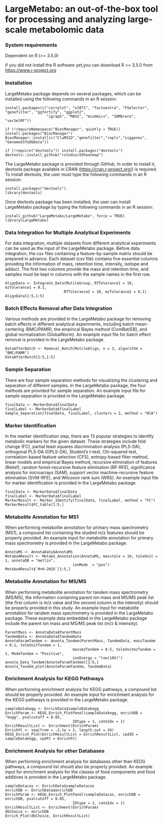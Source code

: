 # LargeMetabo: an out-of-the-box tool for processing and analyzing large-scale metabolomic data


### System requirements

Dependent on R (>= 3.5.0)

If you did not install the R software yet,you can download R >= 3.5.0  from https://www.r-project.org

### Installation
     
LargeMetabo package depends on several packages, which can be installed using the following commands in an R session:

    install.packages(c("corrplot", "e1071", "factoextra", "FSelector", "genefilter", "ggfortify", "ggplot2",
                       "igraph", "MASS", "mixOmics", "SOMbrero", "varSelRF"))
    
    if (!requireNamespace("BiocManager", quietly = TRUE)) install.packages("BiocManager")
    BiocManager::install(c("CluMSID","genefilter","ropls","siggenes", "GenomeInfoDbData"))
    
    if (!require("devtools")) install.packages("devtools")
    devtools::install_github("rstudio/d3heatmap")

The LargeMetabo package is provided through GitHub. In order to install it, devtools package available in CRAN (https://cran.r-project.org/) is required. To install devtools, the user must type the following commands in an R session:
    
    install.packages("devtools")
    library(devtools)

Once devtools package has been installed, the user can install LargeMetabo package by typing the following commands in an R session:

    install_github("LargeMetabo/LargeMetabo", force = TRUE)
    library(LargeMetabo)

### Data Integration for Multiple Analytical Experiments

For data integration, multiple datasets from different analytical experiments can be used as the input of the LargeMetabo package. Before data integration, the csv files containing a feature-by-sample matrix should be prepared in advance. Each dataset (csv file) contains five essential columns providing the information of mass, retention time, intensity, isotope and adduct. The first two columns provide the mass and retention time, and samples must be kept in columns with the sample names in the first row.

    AlignData <- Integrate_Data(MutileGroup, RTTolerance1 = 10, mzTolerance1 = 0.1,
                               RTTolerance2 = 10, mzTolerance2 = 0.1)
    AlignData[1:5,1:5]

### Batch Effects Removal after Data Integration 

Various methods are provided in the LargeMetabo package for removing batch effects in different analytical experiments, including batch mean-centering (BMC/PAMR), the empirical Bayes method (ComBat/EB), and global normalization (GlobalNorm). An example input file for batch effect removal is provided in the LargeMetabo package.

    DataAfterBatch <- Removal_Batch(MutileAlign, n = 3, algorithm = "BMC/PAMR")
    DataAfterBatch[1:5,1:5]

### Sample Separation 

There are four sample separation methods for visualizing the clustering and separation of different samples. In the LargeMetabo package, the four methods are provided for sample separation. An example input file for sample separation is provided in the LargeMetabo package.

    finalData <- MarkerData$finalData
    finalLabel <- MarkerData$finalLabel
    Sample_Separation(finalData, finalLabel, clusters = 2, method = "HCA")

### Marker Identification 

In the marker identification step, there are 13 popular strategies to identify metabolic markers for the given dataset. These strategies include fold change (FC), partial least squares discrimination analysis (PLS-DA), orthogonal PLS-DA (OPLS-DA), Student’s t-test, Chi-squared test, correlation-based feature selection (CFS), entropy-based filter method, linear models and empirical Bayes method, recursive elimination of features (Relief), random forest-recursive feature elimination (RF-RFE), significance analysis for microarrays (SAM), support vector machine-recursive feature elimination (SVM-RFE), and Wilcoxon rank sum (WRS). An example input file for marker identification is provided in the LargeMetabo package.

    finalData <- MarkerData$finalData
    finalLabel <- MarkerData$finalLabel
    MarkerResult <- Marker_Identify(finalData, finalLabel, method = "FC")
    MarkerResult$FC_table[1:5,]

### Metabolite Annotation for MS1

When performing metabolite annotation for primary mass spectrometry (MS1), a compound list containing the studied m/z features should be properly provided. An example input for metabolite annotation for primary mass spectrometry is provided in the LargeMetabo package.

    AnnotaMS <- AnnotaData$AnnotaMS
    MetaboAResult <- Metabo_Annotation(AnnotaMS, masstole = 10, toleUnit = 1, annotaDB = "metlin",
                                   ionMode  = "pos")
    MetaboAResult$`M+H-2H2O`[1:5,]

### Metabolite Annotation for MS/MS

When performing metabolite annotation for tandem mass spectrometry (MS/MS), the information containing parent ion mass and MS/MS peak list (the first column is m/z value and the second column is the intensity) should be properly provided in this study. An example input for metabolite annotation for tandem mass spectrometry is provided in the LargeMetabo package. These example data embedded in the LargeMetabo package include the parent ion mass and MS/MS peak list (m/z & intensity).

    ParentMass <- AnnotaData$ParentMass
    TandemData <- AnnotaData$TandomData
    AnnotaParamTandem <- Annota_Tandem(ParentMass, TandemData, massTandem = 0.1, toleUnitTandem = 1,
                                   massmzTandem = 0.5, toleUnitmzTandem = 1, ModeTandem = "Positive",
                                   ionEnergy = "low(10V)")
    annota_Data_Tandem(AnnotaParamTandem)[1:5,]
    Annota_Tandem_plot(AnnotaParamTandem, TandemData)

### Enrichment Analysis for KEGG Pathways 

When performing enrichment analysis for KEGG pathways, a compound list should be properly provided. An example input for enrichment analysis for the KEGG pathways is provided in the LargeMetabo package.

    sampleDatakegg <- EnrichData$sampleDatakegg
    EnrichParam <- KEGG_Enrich_PlotPanel(sampleDatakegg, enrichDB = "kegg", pvalcutoff = 0.05,
                                   IDtype = 1, cateIdx = 1)
    EnrichResultList <- Enrichment(EnrichParam)
    EnrichFC <- seq(from = -2,to = 2, length.out = 24)
    KEGG_Enrich_Plot(EnrichResultList = EnrichResultList, cpdID = sampleDatakegg, cpdFC = EnrichFC)

### Enrichment Analysis for other Databases

When performing enrichment analysis for databases other than KEGG pathways, a compound list should also be properly provided. An example input for enrichment analysis for the classes of food components and food additives is provided in the LargeMetabo package.

    sampleDatacas <- EnrichData$sampleDatacas
    enrichDB <- EnrichData$enrichDB
    EnrichParam <- KEGG_Enrich_PlotPanel(sampleDatacas, enrichDB = enrichDB, pvalcutoff = 0.05,
                                   IDtype = 2, cateIdx = 1)
    EnrichResultList <- Enrichment(EnrichParam)
    dbChoice <- enrichDB
    Enrich_Plot(dbChoice, EnrichResultList)


